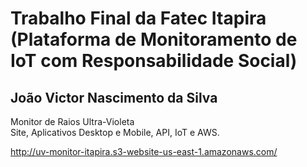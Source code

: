 # Trabalho Final da Fatec Itapira (Plataforma de Monitoramento de IoT com Responsabilidade Social)

## João Victor Nascimento da Silva

Monitor de Raios Ultra-Violeta <br>
Site, Aplicativos Desktop e Mobile, API, IoT e AWS.

http://uv-monitor-itapira.s3-website-us-east-1.amazonaws.com/
